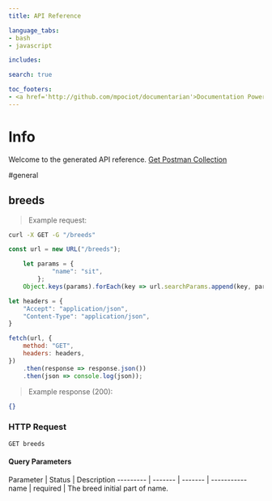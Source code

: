 ```yaml
---
title: API Reference

language_tabs:
- bash
- javascript

includes:

search: true

toc_footers:
- <a href='http://github.com/mpociot/documentarian'>Documentation Powered by Documentarian</a>
---
```

<!-- START_INFO -->
# Info

Welcome to the generated API reference.
[Get Postman Collection](http://localhost/docs/collection.json)

<!-- END_INFO -->

#general
<!-- START_e8df87899e3c464b1ccbf8d0a2412b8f -->
## breeds
> Example request:

```bash
curl -X GET -G "/breeds" 
```
```javascript
const url = new URL("/breeds");

    let params = {
            "name": "sit",
        };
    Object.keys(params).forEach(key => url.searchParams.append(key, params[key]));

let headers = {
    "Accept": "application/json",
    "Content-Type": "application/json",
}

fetch(url, {
    method: "GET",
    headers: headers,
})
    .then(response => response.json())
    .then(json => console.log(json));
```

> Example response (200):

```json
{}
```

### HTTP Request
`GET breeds`

#### Query Parameters

Parameter | Status | Description
--------- | ------- | ------- | -----------
    name |  required  | The breed initial part of name.

<!-- END_e8df87899e3c464b1ccbf8d0a2412b8f -->


